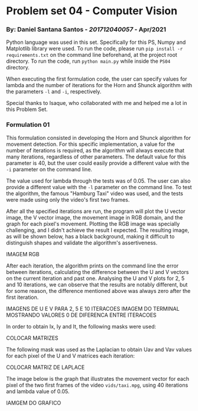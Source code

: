 # Problem set 04 - Computer Vision

### By: Daniel Santana Santos - *201712040057* - Apr/2021

Python language was used in this set. Specifically for this
PS, Numpy and Matplotlib library were used. To run the code, please run `pip install -r requirements.txt`
on the command line beforehand, at the project root directory. To run the code, run `python main.py` 
while inside the `PS04` directory. 

When executing the first formulation code, the user can specify values for lambda and the number of
iterations for the Horn and Shunck algorithm with the parameters `-l` and `-i`, respectively.

Special thanks to Isaque, who collaborated with me and helped me a lot in this Problem Set.

### Formulation 01

This formulation consisted in developing the Horn and Shunck algorithm for movement detection. For this
specific implementation, a value for the number of iterations is required, as the algorithm will always 
execute that many iterations, regardless of other parameters. The default value for this parameter is 40,
but the user could easily provide a different value with the `-i` parameter on the command line.

The value used for lambda through the tests was of 0.05. The user can also provide a different value with
the `-l` parameter on the command line. To test the algorithm, the famous "Hamburg Taxi" video was used,
and the tests were made using only the video's first two frames.

After all the specified iterations are run, the program will plot the U vector image, the V vector image,
the movement image in RGB domain, and the graph for each pixel's movement. Plotting the RGB image was
specially challenging, and I didn't achieve the result I expected. The resulting image, as will be shown
below, has a black background, making it difficult to distinguish shapes and validate the algorithm's
assertiveness.

IMAGEM RGB

After each iteration, the algorithm prints on the command line the error between iterations, calculating
the difference between the U and V vectors on the current iteration and past one.
Analysing the U and V plots for 2, 5 and 10 iterations, we can observe that the results are notably
different, but for some reason, the difference mentioned above was always zero after the first iteration.

IMAGENS DE U E V PARA 2, 5 E 10 ITERACOES
IMAGEM DO TERMINAL MOSTRANDO VALORES 0 DE DIFERENCA ENTRE ITERACOES

In order to obtain Ix, Iy and It, the following masks were used:

COLOCAR MATRIZES

The following mask was used as the Laplacian to obtain Uav and Vav values for each pixel of the U and V
matrices each iteration:

COLOCAR MATRIZ DE LAPLACE

The image below is the graph that illustrates the movement vector for each pixel of the two first frames
of the video `vids/taxi.mpg`, using 40 iterations and lambda value of 0.05.

IAMGEM DO GRAFICO

